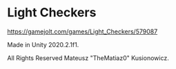 # Light Checkers
https://gamejolt.com/games/Light_Checkers/579087

Made in Unity 2020.2.1f1.

All Rights Reserved
Mateusz "TheMatiaz0" Kusionowicz.
